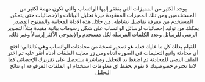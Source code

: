 <link href="https://fonts.googleapis.com/css2?family=IBM+Plex+Sans+Arabic&display=swap" rel="stylesheet" type="text/css"/>
    <style> bdi {font-family: 'IBM Plex Sans Arabic';}
    div { direction: LTR; text-align: center </style>


<div><p ><bdi>
يوجد الكثير من المميزات التي يفتقر إليها الواتساب والتي تكون مهمة لكثير من المستخدمين ومن تلك المميزات المفقودة ميزة تحليل البيانات والإحصائيات حتى يتمكن المستخدم من معرفة تفاصيل نشاطه، من خلال هذه الاداة المجانية والمفتوح المصدر يمكنك من توليد إحصائيات لرسائل الواتساب على شكل رسومات بيانية  مفيدة مثلاً التصوير الزمني للرسائل وعدد الكلمات المرسلة لكل مستخدم والإيموجي الأكثر إرسالاً وغير ذلك.
</bdi></p></div>

<div><p><bdi>
للقيام بذلك كل ما عليك فعله هو تصدير نسخة من محادثات الواتساب وهي كالتالي: افتح أي محادثة واتبع التعليمات في الصوره ادناه ومن زر معاينة الملفات أدناه
أنقر عليه ثم اختر الملف النصي للمحادثة ثم اضغط بد التحليل ومباشرة ستحصل على تقريرك الإحصائي كما لاننا نحترم خصوصيتك لا نقوم بحفظ اي معلومات استخدام او الملفات المرفوعة او نتائج التحليل
</bdi></p></div>
